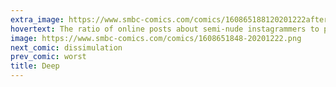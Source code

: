 ```yaml
---
extra_image: https://www.smbc-comics.com/comics/160865188120201222after.png
hovertext: The ratio of online posts about semi-nude instagrammers to posts about protein-folding having been solved would be a pretty good metric to assess society.
image: https://www.smbc-comics.com/comics/1608651848-20201222.png
next_comic: dissimulation
prev_comic: worst
title: Deep
---
```


